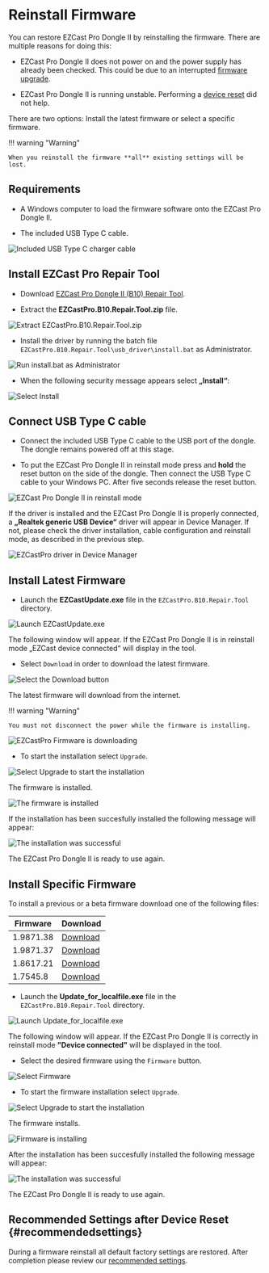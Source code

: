 # Reinstall Firmware

You can restore EZCast Pro Dongle II by reinstalling the firmware. There are multiple reasons for doing this:

* EZCast Pro Dongle II does not power on and the power supply has already been checked. This could be due to an interrupted [firmware upgrade](firmware-upgrade.md).

* EZCast Pro Dongle II is running unstable. Performing a [device reset](reset.md) did not help.

There are two options: Install the latest firmware or select a specific firmware.

!!! warning "Warning"
    
	When you reinstall the firmware **all** existing settings will be lost.

## Requirements

* A Windows computer to load the firmware software onto the EZCast Pro Dongle II.

* The included USB Type C cable.

![Included USB Type C charger cable](/assets/img/USB-TypeC-Cable.png)

## Install EZCast Pro Repair Tool

* Download [EZCast Pro Dongle II (B10) Repair Tool](https://download.stueber.de/doc/de/ezcastpro/repair_tools/EZCastPro.B10.Repair.Tool.zip).

* Extract the **EZCastPro.B10.Repair.Tool.zip** file.

![Extract EZCastPro.B10.Repair.Tool.zip](/assets/img/B10.Repair_Tool_Extract.png) 

* Install the driver by running the batch file `EZCastPro.B10.Repair.Tool\usb_driver\install.bat` as Administrator.

![Run install.bat as Administrator](/assets/img/B10.install.bat.png)

* When the following security message appears select **„Install“**:

![Select Install](/assets/img/EZCastPro_Upgrade_Tool_Driver.Install.jpg)

## Connect USB Type C cable

* Connect the included USB Type C cable to the USB port of the dongle. The dongle remains powered off at this stage.

* To put the EZCast Pro Dongle II in reinstall mode press and **hold** the reset button on the side of the dongle. Then connect the USB Type C cable to your Windows PC. After five seconds release the reset button.

![EZCast Pro Dongle II in reinstall mode](/assets/img/ProII-Press-Reset-Button.jpg)

If the driver is installed and the EZCast Pro Dongle II is properly connected, a **„Realtek generic USB Device“** driver will appear in Device Manager. If not, please check the driver installation, cable configuration and reinstall mode, as described in the previous step.

![EZCastPro driver in Device Manager](/assets/img/EZCastPro_Driver.png)

## Install Latest Firmware

* Launch the **EZCastUpdate.exe** file in the `EZCastPro.B10.Repair.Tool` directory.

![Launch EZCastUpdate.exe](/assets/img/B10.Repair_Tool_Update.exe.png)

The following window will appear. If the EZCast Pro Dongle II is in reinstall mode „EZCast device connected“ will display in the tool.

* Select `Download` in order to download the latest firmware.

![Select the Download button](/assets/img/EZCastUpdate.DeviceConnected.jpg)

The latest firmware will download from the internet.

!!! warning "Warning"

    You must not disconnect the power while the firmware is installing.

![EZCastPro Firmware is downloading](/assets/img/EZCastUpdate.Firmware.Downloading.jpg)

* To start the installation select `Upgrade`.

![Select Upgrade to start the installation](/assets/img/EZCastUpdate.Upgrade.jpg)

The firmware is installed.

![The firmware is installed](/assets/img/EZCastUpdate.Firmware.Updating.jpg)

If the installation has been succesfully installed the following message will appear:

![The installation was successful](/assets/img/EZCastUpdate_Upgrade.Success.jpg)

The EZCast Pro Dongle II is ready to use again.

## Install Specific Firmware

To install a previous or a beta firmware download one of the following files:

Firmware                       | Download
------------------------- | ------------
1.9871.38 | [Download](https://download.stueber.de/doc/de/ezcastpro/firmwares/B10/B10_1.9871.38.gz)
1.9871.37 | [Download](https://download.stueber.de/doc/de/ezcastpro/firmwares/B10/B10_1.9871.37.gz)
1.8617.21 | [Download](https://download.stueber.de/doc/de/ezcastpro/firmwares/B10/B10_1.8617.21.gz)
1.7545.8 | [Download](https://download.stueber.de/doc/de/ezcastpro/firmwares/B10/B10_1.7545.8.gz)


* Launch the **Update_for_localfile.exe** file in the `EZCastPro.B10.Repair.Tool` directory.

![Launch Update_for_localfile.exe](/assets/img/B10.localfile.exe.png)

The following window will appear. If the EZCast Pro Dongle II is correctly in reinstall mode **"Device connected"** will be displayed in the tool.

* Select the desired firmware using the `Firmware` button.

![Select Firmware](/assets/img/EZCastUpdate.SelectFirmware.png)

* To start the firmware installation select `Upgrade`.

![Select Upgrade to start the installation](/assets/img/EZCastUpdate.Upgrade.jpg)

The firmware installs.

![Firmware is installing](/assets/img/EZCastUpdate.Firmware.localfile.Updating.jpg)

After the installation has been succesfully installed the following message will appear:

![The installation was successful](/assets/img/EZCastUpdate_localfile.Upgrade.Success.jpg)

The EZCast Pro Dongle II is ready to use again.

## Recommended Settings after Device Reset {#recommendedsettings}

During a firmware reinstall all default factory settings are restored. After completion please review our [recommended settings](reset.md#recommendedsettings).

